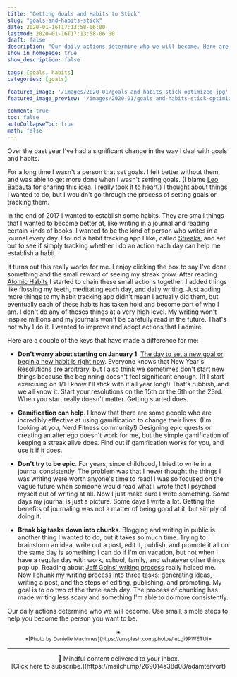 ```yaml
---
title: "Getting Goals and Habits to Stick"
slug: "goals-and-habits-stick"
date: 2020-01-16T17:13:58-06:00
lastmod: 2020-01-16T17:13:58-06:00
draft: false
description: "Our daily actions determine who we will become. Here are some of the things I've learned about building better habits."
show_in_homepage: true
show_description: false

tags: [goals, habits]
categories: [goals]

featured_image: '/images/2020-01/goals-and-habits-stick-optimized.jpg' # 1100 px width
featured_image_preview: '/images/2020-01/goals-and-habits-stick-optimized.jpg' # 560x170 px for preview image

comment: true
toc: false
autoCollapseToc: true
math: false
---
```

Over the past year I've had a significant change in the way I deal with goals and habits. <!--more-->

For a long time I wasn't a person that set goals. I felt better without them, and was able to get more done when I wasn't setting goals. (I blame [Leo Babauta](https://www.youtube.com/watch?v=wC4tSem76vA) for sharing this idea. I really took it to heart.) I thought about things I wanted to do, but I wouldn't go through the process of setting goals or tracking them.


In the end of 2017 I wanted to establish some habits. They are small things that I wanted to become better at, like writing in a journal and reading certain kinds of books. I wanted to be the kind of person who writes in a journal every day. I found a habit tracking app I like, called [Streaks](https://streaksapp.com/), and set out to see if simply tracking whether I do an action each day can help me establish a habit. 

It turns out this really works for me. I enjoy clicking the box to say I've done something and the small reward of seeing my streak grow. After reading [Atomic Habits](https://jamesclear.com/atomic-habits) I started to chain these small actions together. I added things like flossing my teeth, meditating each day, and daily writing. Just adding more things to my habit tracking app didn't mean I actually did them, but eventually each of these habits has taken hold and become part of who I am. I don't do any of theses things at a very high level. My writing won't inspire millions and my journals won't be carefully read in the future. That's not why I do it. I wanted to improve and adopt actions that I admire. 

Here are a couple of the keys that have made a difference for me:

- **Don't worry about starting on January 1**. [The day to set a new goal or begin a new habit is right now](https://chrisguillebeau.com/start-your-resolutions-on-january-6/). Everyone knows that New Year's Resolutions are arbitrary, but I also think we sometimes don't start new things because the beginning doesn't feel significant enough. (If I start exercising on 1/1 I know I'll stick with it all year long!) That's rubbish, and we all know it. Start your resolutions on the 15th or the 6th or the 23rd. When you start really doesn't matter. Getting started does.

- **Gamification can help**. I know that there are some people who are incredibly effective at using gamification to change their lives. (I'm looking at you, Nerd Fitness community!) Designing epic quests or creating an alter ego doesn't work for me, but the simple gamification of keeping a streak alive does. Find out if gamification works for you, and use it if it does.

- **Don't try to be epic**. For years, since childhood, I tried to write in a journal consistently. The problem was that I never thought the things I was writing were worth anyone's time to read! I was so focused on the vague future when someone would read what I wrote that I psyched myself out of writing at all. Now I just make sure I write something. Some days my journal is just a picture. Some days I write a lot. Getting the benefits of journaling was not a matter of being good at it, but simply of doing it.

- **Break big tasks down into chunks**. Blogging and writing in public is another thing I wanted to do, but it takes so much time. Trying to brainstorm an idea, write out a post, edit it, publish, and promote it all on the same day is something I can do if I'm on vacation, but not when I have a regular day with work, school, family, and whatever other things pop up. Reading about [Jeff Goins' writing process](https://medium.com/@jeffgoins/the-secret-to-developing-a-regular-writing-habit-500-words-per-day-fe047d0b8ac0) really helped me. Now I chunk my writing process into three tasks: generating ideas, writing a post, and the steps of editing, publishing, and promoting. My goal is to do two of the three each day. The process of chunking has made writing less scary and something I'm able to do more consistently. 

Our daily actions determine who we will become. Use small, simple steps to help you become the person you want to be.

<center>❧</center>
<center><small> *[Photo by Danielle MacInnes](https://unsplash.com/photos/IuLgi9PWETU)* </small>

---
<center>
📨 Mindful content delivered to your inbox. <br>[Click here to subscribe.](https://mailchi.mp/269014a38d08/adamtervort)</center>